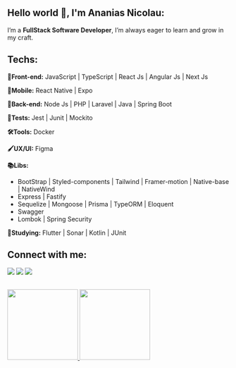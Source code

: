 ## Hello world :wave:, I'm Ananias Nicolau:

I’m a **FullStack Software Developer**, I’m always eager to learn and grow in my craft.

## Techs:

**:pushpin:Front-end:** JavaScript | TypeScript | React Js | Angular Js | Next Js

**:pushpin:Mobile:** React Native | Expo

**:pushpin:Back-end:** Node Js | PHP | Laravel | Java | Spring Boot

**:test_tube:Tests:** Jest | Junit | Mockito

**:hammer_and_wrench:Tools:** Docker

**:paintbrush:UX/UI:** Figma 

**:books:Libs:** 
- BootStrap | Styled-components | Tailwind | Framer-motion | Native-base | NativeWind
- Express | Fastify
- Sequelize | Mongoose | Prisma | TypeORM | Eloquent
- Swagger
- Lombok | Spring Security

**:mag_right:Studying:** Flutter | Sonar | Kotlin | JUnit
  
  
  ## Connect with me: 
<div>
  <a href="mailto:ananiasdias0@gmail.com" target="_blank"><img src="https://img.shields.io/badge/Gmail-D14836?style=for-the-badge&logo=gmail&logoColor=white" target="_blank"/></a>
  <a href="https://www.linkedin.com/in/naniasnic/?locale=en_US" target="_blank"><img src="https://img.shields.io/badge/LinkedIn-0077B5?style=for-the-badge&logo=linkedin&logoColor=white" target="_blank"/></a>
  <a href="https://www.instagram.com/nanias.tsx/" target="_blank"><img src="https://img.shields.io/badge/-Instagram-%23E4405F?style=for-the-badge&logo=instagram&logoColor=white" target="_blank"></a>
</div>
  
  ##
<div>
  <a href="https://github.com/NaniasNic">
  <img height="160em" src="https://github-readme-stats.vercel.app/api?username=NicNias&show_icons=true&hide_border=true&count_private=true&theme=dark&icon_color=fad000"/>
  <img height="160em" src="https://github-readme-stats.vercel.app/api/top-langs/?username=NicNias&layout=compact&langs_count=7&theme=dark&hide_border=true"/>
</div>
